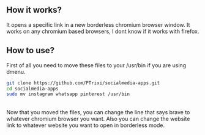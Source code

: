 ## How it works?
It opens a specific link in a new borderless chromium browser window. It works on any chromium based browsers, I dont know if it works with firefox. </br>

## How to use?
First of all you need to move these files to your /usr/bin if you are using dmenu.

```bash
git clone https://github.com/PTrixi/socialmedia-apps.git
cd socialmedia-apps
sudo mv instagram whatsapp pinterest /usr/bin
```
</br>
Now that you moved the files, you can change the line that says brave to whatever chromium browser you want. Also you can change the website link to whatever website you want to open in borderless mode.
